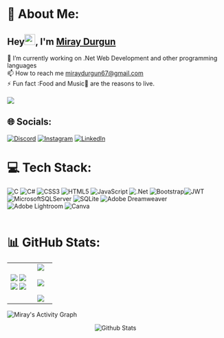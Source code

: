 # 💫 About Me:
## Hey<img src="https://media.giphy.com/media/hvRJCLFzcasrR4ia7z/giphy.gif" width="25px"></a>, I'm [Miray Durgun](https://linkedin.com/in/MirayDurgun)
🔭 I’m currently working on .Net Web Development and other programming languages<br>
📫 How to reach me miraydurgun67@gmail.com<br>
⚡ Fun fact :Food and Music🎵 are the reasons to live.<br><br>
[![](https://visitcount.itsvg.in/api?id=miraaydurgun&label=Profile%20Views&color=1&icon=5&pretty=true)](https://visitcount.itsvg.in)
## 🌐 Socials:
[![Discord](https://img.shields.io/badge/Discord-%237289DA.svg?logo=discord&logoColor=white)](https://discord.gg/#4063) 
[![Instagram](https://img.shields.io/badge/Instagram-%23E4405F.svg?logo=Instagram&logoColor=white)](https://instagram.com/miraaydurgun) 
[![LinkedIn](https://img.shields.io/badge/LinkedIn-%230077B5.svg?logo=linkedin&logoColor=white)](https://linkedin.com/in/miraydurgun) 

# 💻 Tech Stack:
![C](https://img.shields.io/badge/c-%2300599C.svg?style=for-the-badge&logo=c&logoColor=white) ![C#](https://img.shields.io/badge/c%23-%23239120.svg?style=for-the-badge&logo=c-sharp&logoColor=white) ![CSS3](https://img.shields.io/badge/css3-%231572B6.svg?style=for-the-badge&logo=css3&logoColor=white) ![HTML5](https://img.shields.io/badge/html5-%23E34F26.svg?style=for-the-badge&logo=html5&logoColor=white) ![JavaScript](https://img.shields.io/badge/javascript-%23323330.svg?style=for-the-badge&logo=javascript&logoColor=%23F7DF1E) ![.Net](https://img.shields.io/badge/.NET-5C2D91?style=for-the-badge&logo=.net&logoColor=white) ![Bootstrap](https://img.shields.io/badge/bootstrap-%23563D7C.svg?style=for-the-badge&logo=bootstrap&logoColor=white)![JWT](https://img.shields.io/badge/JWT-black?style=for-the-badge&logo=JSON%20web%20tokens) ![MicrosoftSQLServer](https://img.shields.io/badge/Microsoft%20SQL%20Sever-CC2927?style=for-the-badge&logo=microsoft%20sql%20server&logoColor=white) ![SQLite](https://img.shields.io/badge/sqlite-%2307405e.svg?style=for-the-badge&logo=sqlite&logoColor=white) ![Adobe Dreamweaver](https://img.shields.io/badge/Adobe%20Dreamweaver-FF61F6.svg?style=for-the-badge&logo=Adobe%20Dreamweaver&logoColor=white) ![Adobe Lightroom](https://img.shields.io/badge/Adobe%20Lightroom-31A8FF.svg?style=for-the-badge&logo=Adobe%20Lightroom&logoColor=white) ![Canva](https://img.shields.io/badge/Canva-%2300C4CC.svg?style=for-the-badge&logo=Canva&logoColor=white)
<br/>
<br/>
# 📊 GitHub Stats:
<table border="0" align="center">
 <tr border="0">
<td width="50%" align="center">
 <img src="https://user-images.githubusercontent.com/73097560/115834477-dbab4500-a447-11eb-908a-139a6edaec5c.gif"> 
<img src="https://github-readme-stats.vercel.app/api?username=MirayDurgun&theme=react&hide_border=true&include_all_commits=false&count_private=false">
  <br/>
<img src="https://github-readme-streak-stats.herokuapp.com/?user=MirayDurgun&theme=react&hide_border=true">
 <img src="https://user-images.githubusercontent.com/73097560/115834477-dbab4500-a447-11eb-908a-139a6edaec5c.gif"> 
 <br/>
  </td>
  <td width="50%" align="center">
   <img src="https://user-images.githubusercontent.com/73097560/115834477-dbab4500-a447-11eb-908a-139a6edaec5c.gif"> 
   <br/><br/>
<img  align="center" src="https://github-readme-stats.anuraghazra1.vercel.app/api/top-langs/?username=MirayDurgun&theme=react&hide_border=true&no-bg=true&no-frame=true&langs_count=10"/>
   <br/><br/>
<img src="https://user-images.githubusercontent.com/73097560/115834477-dbab4500-a447-11eb-908a-139a6edaec5c.gif"> 
  </td>
    </tr>
  </table>
  
  <img alt="Miray's Activity Graph" src="https://github-readme-activity-graph.vercel.app/graph/?username=MirayDurgun&theme=react&hide_border=true" />
  <br/>


 <p align="center">
        <img src="https://raw.githubusercontent.com/mayhemantt/mayhemantt/Update/svg/Bottom.svg" alt="Github Stats" />
</p>
                                                                                                                                                           
